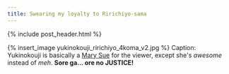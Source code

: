 ```yaml
---
title: Swearing my loyalty to Ririchiyo-sama
---
```


{% include post_header.html %}

{% insert_image yukinokouji_ririchiyo_4koma_v2.jpg %}
Caption: Yukinokouji is basically a [Mary Sue](http://en.wikipedia.org/wiki/Mary_Sue) for the viewer, except she's *awesome* instead of *meh*. **Sore ga... ore no JUSTICE!**

